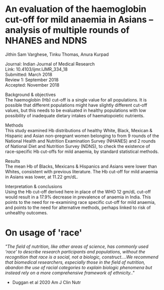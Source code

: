 # An evaluation of the haemoglobin cut-off for mild anaemia in Asians – analysis of multiple rounds of NHANES and NDNS

Jithin Sam Varghese, Tinku Thomas, Anura Kurpad  

Journal: Indian Journal of Medical Research  
Link: 10.4103/ijmr.IJMR_334_18   
Submitted: March 2018  
Review 1:  September 2018  
Accepted: November 2018    


Background & objectives   
The haemoglobin (Hb) cut-off is a single value for all populations. It is possible that different populations might have slightly different cut-off values, but this needs to be evaluated in healthy populations with low possibility of inadequate dietary intakes of haematopoietic nutrients.   

Methods   
This study examined Hb distributions of healthy White, Black, Mexican & Hispanic and Asian non-pregnant women belonging to from 9 rounds of the National Health and Nutrition Examination Survey (NHANES) and 2 rounds of National Diet and Nutrition Survey (NDNS), to check the existence of race-specific Hb cut-offs for mild anaemia, by standard statistical methods.  

Results   
The mean Hb of Blacks, Mexicans & Hispanics and Asians were lower than Whites, consistent with previous literature. The Hb cut-off for mild anaemia in Asians was lower, at 11.22 gm/dL.  

Interpretation & conclusions  
Using the Hb cut-off derived here in place of the WHO 12 gm/dL cut-off would result in a 17.9% decrease in prevalence of anaemia in India. This points to the need for re-examining race specific cut-off for mild anaemia, and points to the need for alternative methods, perhaps linked to risk of unhealthy outcomes.    

# On usage of 'race'

*"The field of nutrition, like other areas of science, has commonly used ‘race’ to describe research participants and populations, without the recognition that race is a social, not a biologic, construct....We recommend that biomedical researchers, especially those in the field of nutrition, abandon the use of racial categories to explain biologic phenomena but instead rely on a more comprehensive framework of ethnicity.."*    
- Duggan et al 2020 Am J Clin Nutr     

